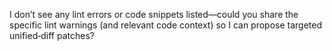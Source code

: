 I don’t see any lint errors or code snippets listed—could you share the specific lint warnings (and relevant code context) so I can propose targeted unified‑diff patches?
